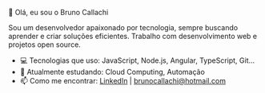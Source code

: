 👋 Olá, eu sou o Bruno Callachi

Sou um desenvolvedor apaixonado por tecnologia, sempre buscando aprender e criar soluções eficientes. Trabalho com desenvolvimento web e projetos open source.

- 💻 Tecnologias que uso: JavaScript, Node.js, Angular, TypeScript, Git...
- 🌱 Atualmente estudando: Cloud Computing, Automação 
- 📫 Como me encontrar: [LinkedIn](https://www.linkedin.com/in/bruno-callachi-54b8b71b2/) | brunocallachi@hotmail.com
